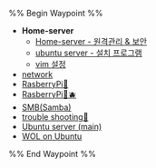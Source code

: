 %% Begin Waypoint %%
- **Home-server**
	- [Home-server - 원격관리 & 보안](./Home-server/Home-server%20-%20%EC%9B%90%EA%B2%A9%EA%B4%80%EB%A6%AC%20&%20%EB%B3%B4%EC%95%88.md)
	- [ubuntu server - 설치 프로그램](./Home-server/ubuntu%20server%20-%20%EC%84%A4%EC%B9%98%20%ED%94%84%EB%A1%9C%EA%B7%B8%EB%9E%A8.md)
	- [vim 설정](./Home-server/vim%20%EC%84%A4%EC%A0%95.md)
- [network](./network.md)
- [RasberryPi🍓](./RasberryPi%F0%9F%8D%93.md)
- [RasberryPi🍓🫐](./RasberryPi%F0%9F%8D%93%F0%9F%AB%90.md)
- [SMB(Samba)](./SMB(Samba).md)
- [trouble shooting🔫](./trouble%20shooting%F0%9F%94%AB.md)
- [Ubuntu server (main)](./Ubuntu%20server%20(main).md)
- [WOL on Ubuntu](./WOL%20on%20Ubuntu.md)

%% End Waypoint %%
